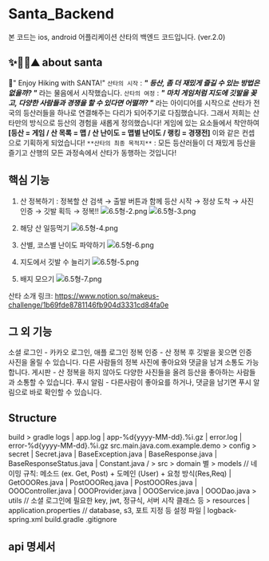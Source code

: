 # Santa_Backend
본 코드는 ios, android 어플리케이션 산타의 백엔드 코드입니다. (ver.2.0)

## ✨🎅🏻⛰ about santa

🤟" Enjoy Hiking with SANTA!"
`산타의 시작`  : ***" 등산, 좀 더 재밌게 즐길 수 있는 방법은 없을까? "*** 라는 물음에서 시작했습니다.
`산타의 여정` : ***" 마치 게임처럼 지도에 깃발을 꽂고, 다양한 사람들과 경쟁을 할 수 있다면 어떨까? "*** 라는 아이디어를 시작으로 산타가 전국의 등산러들을 하나로 연결해주는 다리가 되어주기로 다짐했습니다.
그래서 저희는 산타만의 방식으로 등산의 경험을 새롭게 정의했습니다! 게임에 있는 요소들에서 착안하여 **[등산 = 게임 / 산 목록 = 맵 / 산 난이도 = 맵별 난이도 / 랭킹 = 경쟁전]** 이와 같은 컨셉으로 기획하게 되었습니다!
`**산타의 최종 목적지**` : 모든 등산러들이 더 재밌게 등산을 즐기고 산행의 모든 과정속에서 산타가 동행하는 것입니다!

## 핵심 기능
1. 산 정복하기
: 정복할 산 검색 → 출발 버튼과 함께 등산 시작 → 정상 도착 → 사진 인증 → 깃발 획득 → 정복!!
![6.5형-2.png](https://s3-us-west-2.amazonaws.com/secure.notion-static.com/7f5cb48a-b0c2-4caa-a1e5-93eecfc5a459/6.5형-2.png)
![6.5형-3.png](https://s3-us-west-2.amazonaws.com/secure.notion-static.com/886e2b14-9c32-457b-9ed3-0c319afd9681/6.5형-3.png)

2. 해당 산 일등먹기
![6.5형-4.png](https://s3-us-west-2.amazonaws.com/secure.notion-static.com/dee93c1e-a726-472a-b2d9-a64ade2ed7a5/6.5형-4.png)

3. 산별, 코스별 난이도 파악하기
![6.5형-6.png](https://s3-us-west-2.amazonaws.com/secure.notion-static.com/62cdbda3-ac7d-4a3d-94b4-2a4b43d1f529/6.5형-6.png)

4. 지도에서 깃발 수 늘리기
![6.5형-5.png](https://s3-us-west-2.amazonaws.com/secure.notion-static.com/6e7b9f6c-061e-4cf0-bb02-66b2e58d1c87/6.5형-5.png)

5. 배지 모으기
![6.5형-7.png](https://s3-us-west-2.amazonaws.com/secure.notion-static.com/20b74edf-68e3-463e-a560-02e3bcc79f73/6.5형-7.png)

산타 소개 링크: 
https://www.notion.so/makeus-challenge/1b69fde8781146fb904d3331cd84fa0e

## 그 외 기능
소셜 로그인 - 카카오 로그인, 애플 로그인
정복 인증 - 산 정복 후 깃발을 꽂으면 인증 사진을 올릴 수 있습니다. 다른 사람들의 정복 사진에 좋아요와 댓글을 남겨 소통도 가능합니다. 
게시판 - 산 정복을 하지 않아도 다양한 사진들을 올려 등산을 좋아하는 사람들과 소통할 수 있습니다. 
푸시 알림 - 다른사람이 좋아요를 하거나, 댓글을 남기면 푸시 알림으로 바로 확인할 수 있습니다. 


## Structure 
build
    > gradle
logs
    | app.log 
    | app-%d{yyyy-MM-dd}.%i.gz
    | error.log 
    | error-%d{yyyy-MM-dd}.%i.gz
src.main.java.com.example.demo
    > config
        > secret
            | Secret.java 
        | BaseException.java 
        | BaseResponse.java 
        | BaseResponseStatus.java 
        | Constant.java /
    > src
        > domain 별
            > models // 네이밍 규칙: 메소드 (ex. Get, Post) + 도메인 (User) + 요청 방식(Res,Req)
                | GetOOORes.java
                | PostOOOReq.java
                | PostOOORes.java
            | OOOController.java
            | OOOProvider.java
            | OOOService.java
            | OOODao.java
    > utils // 소셜 로그인에 필요한 key, jwt, 정규식, 서버 시작 클래스 등
    > resources
        | application.properties // database, s3, 포트 지정 등 설정 파일 
        | logback-spring.xml
    build.gradle 
    .gitignore

## api 명세서
